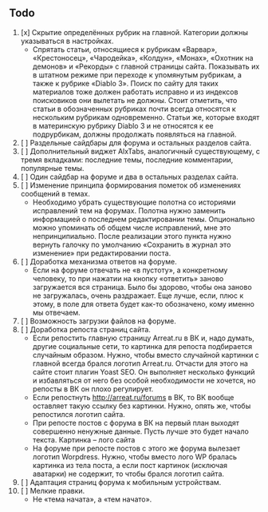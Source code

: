 ## Todo
1. [x] Скрытие определённых рубрик на главной. Категории должны указываться в настройках.
    * Спрятать статьи, относящиеся к рубрикам «Варвар», «Крестоносец», «Чародейка», «Колдун», «Монах», «Охотник на демонов» и «Рекорды» с главной страницы сайта. Показывать их в штатном режиме при переходе к упомянутым рубрикам, а также к рубрике «Diablo 3». Поиск по сайту для таких материалов тоже должен работать исправно и из индексов поисковиков они вылетать не должны. Стоит отметить, что статьи в обозначенных рубриках почти всегда относятся к нескольким рубрикам одновременно. Статьи же, которые входят в материнскую рубрику Diablo 3 и не относятся к ее подрурбикам, должны продолжать появляться на главной.
1. [ ] Раздельные сайдбары для форума и остальных разделов сайта.
1. [ ] Дополнительный виджет AlxTabs, аналогичный существующему, с тремя вкладками: последние темы, последние комментарии, популярные темы.
1. [ ] Один сайдбар на форуме и два в остальных разделах сайта.
1. [ ] Изменение принципа формирования пометок об изменениях сообщений в темах.
    * Необходимо убрать существующие полотна со историями исправлений тем на форумах. Полотна нужно заменить информацией о последнем редактировании темы. Опционально можно упоминать об общем числе исправлений, мне это непринципиально. После реализации этого пункта нужно вернуть галочку по умолчанию «Сохранить в журнал это изменение» при редактировании поста.
1. [ ] Доработка механизма ответов на форуме.
    * Если на форуме отвечать не «в пустоту», а конкретному человеку, то при нажатии на кнопку «ответить» заново загружается вся страница. Было бы здорово, чтобы она заново не загружалась, очень раздражает. Еще лучше, если, плюс к этому, в поле для ответа будет как-то обозначено, кому именно мы отвечаем.
1. [ ] Возможность загрузки файлов на форуме.
1. [ ] Доработка репоста страниц сайта.
    * Если репостить главную страницу Arreat.ru в ВК и, надо думать, другие социальные сети, то картинка для репоста подбирается случайным образом. Нужно, чтобы вместо случайной картинки с главной всегда брался логотип Arreat.ru. Отчасти для этого на сайте стоит плагин Yoast SEO. Он выполняет несколько функций и избавляться от него без особой необходимости не хочется, но репосты в ВК он плохо регулирует.
    * Если репостнуть http://arreat.ru/forums в ВК, то ВК вообще оставляет такую ссылку без картинки. Нужно, опять же, чтобы репостился логотип сайта.
    * При репосте постов с форума в ВК на первый план выходят совершенно ненужные данные. Пусть лучше это будет начало текста. Картинка – лого сайта
    * На форуме при репосте постов с этого же форума вылезает логотип Worpdress. Нужно, чтобы вместо лого WP бралась картинка из тела поста, а если пост картинок (исключая аватарки) не содержит, то чтобы брался логотип сайта.
1. [ ] Адаптация страниц форума к мобильным устройствам.
1. [ ] Мелкие правки.
    * Не «тема начата», а «тем начато». 
